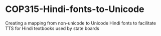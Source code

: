 # COP315-Hindi-fonts-to-Unicode
Creating a mapping from non-unicode to Unicode Hindi fonts to facilitate TTS for Hindi textbooks used by state boards
